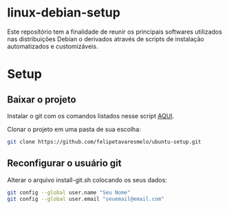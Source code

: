 # linux-debian-setup

Este reposítório tem a finalidade de reunir os principais softwares utilizados nas distribuições Debian o derivados através de scripts de instalação automatizados e customizáveis.

# Setup

## Baixar o projeto

Instalar o git com os comandos listados nesse script [AQUI](https://github.com/felipetavaresmelo/ubuntu-setup/blob/main/apps/git/install-git.sh).

Clonar o projeto em uma pasta de sua escolha:
```sh
git clone https://github.com/felipetavaresmelo/ubuntu-setup.git
```

## Reconfigurar o usuário git

Alterar o arquivo install-git.sh colocando os seus dados:
```sh
git config --global user.name "Seu Nome"
git config --global user.email "seuemail@email.com"
```
